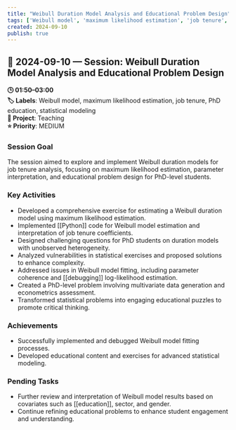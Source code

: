 ```yaml
---
title: "Weibull Duration Model Analysis and Educational Problem Design"
tags: ['Weibull model', 'maximum likelihood estimation', 'job tenure', 'PhD education', 'statistical modeling']
created: 2024-09-10
publish: true
---
```


## 📅 2024-09-10 — Session: Weibull Duration Model Analysis and Educational Problem Design

**🕒 01:50–03:00**  
**🏷️ Labels**: Weibull model, maximum likelihood estimation, job tenure, PhD education, statistical modeling  
**📂 Project**: Teaching  
**⭐ Priority**: MEDIUM  


### Session Goal
The session aimed to explore and implement Weibull duration models for job tenure analysis, focusing on maximum likelihood estimation, parameter interpretation, and educational problem design for PhD-level students.

### Key Activities
- Developed a comprehensive exercise for estimating a Weibull duration model using maximum likelihood estimation.
- Implemented [[Python]] code for Weibull model estimation and interpretation of job tenure coefficients.
- Designed challenging questions for PhD students on duration models with unobserved heterogeneity.
- Analyzed vulnerabilities in statistical exercises and proposed solutions to enhance complexity.
- Addressed issues in Weibull model fitting, including parameter coherence and [[debugging]] log-likelihood estimation.
- Created a PhD-level problem involving multivariate data generation and econometrics assessment.
- Transformed statistical problems into engaging educational puzzles to promote critical thinking.

### Achievements
- Successfully implemented and debugged Weibull model fitting processes.
- Developed educational content and exercises for advanced statistical modeling.

### Pending Tasks
- Further review and interpretation of Weibull model results based on covariates such as [[education]], sector, and gender.
- Continue refining educational problems to enhance student engagement and understanding.
